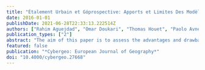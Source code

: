 ```yaml
---
title: "Étalement Urbain et Góprospective: Apports et Limites Des Modèles de Spatialisation. Application Aux Modèles SLEUTH, LCM et NEDUM-2D"
date: 2016-01-01
publishDate: 2021-06-28T22:33:13.222514Z
authors: ["Rahim Aguejdad", "Omar Doukari", "Thomas Houet", "Paolo Avner", "Vincent Viguié"]
publication_types: ["2"]
abstract: "The aim of this paper is to assess the advantages and drawbacks of using the SLEUTH, LCM and NEDUM-2D models according to their ability to translate narrative user-defined urban planning scenarios into quantitative land use and land cover change simulations. SLEUTH and LCM, which are land use and cover change models, are spatially explicit and inductive pattern-based models while NEDUM-2D is an economic processes-based model. Applied to the Toulouse metropolitan area (France), SLEUTH and LCM are calibrated based on past urban growth dynamics observed between 1990 and 2006. After a detailed description of the methodology utilized to build contrasted, coherent and plausible urban development scenarios, the modeling framework and hypothesis of each model are presented. Then, a comparative analysis of the SLEUTH and LCM outcomes is conducted based on a baseline scenario for 2025 constructed using past trend extrapolation. The results show important differences between the LCM and SLEUTH models’ outcomes. The influence of models on the simulation results concerns both the amount of change and its spatial allocation. The findings also highlight that, based on a scenario-oriented approach, none of these empirical models is suitable by itself to deal with contrasted and anticipatory scenarios assuming the absence of path-dependency. Based on this analysis, we suggest developing a new hybrid and dynamic spatially explicit economic model that should be used in a fully controlled forecasting mode and combine economic processes and spatial patterns of urban growth."
featured: false
publication: "*Cybergeo: European Journal of Geography*"
doi: "10.4000/cybergeo.27668"
---
```


